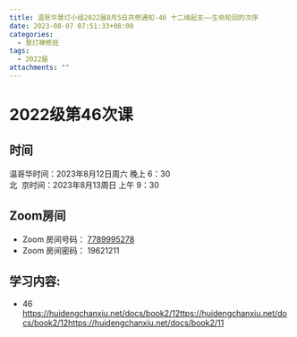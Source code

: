 ```yaml
---
title: 温哥华慧灯小组2022届8月5日共修通知-46 十二缘起支——生命轮回的次序
date: 2023-08-07 07:51:33+08:00
categories:
  - 慧灯禅修班
tags:
  - 2022届
attachments: ""
---
```



# 2022级第46次课

## 时间

温哥华时间：2023年8月12日周六 晚上 6：30\
北  京时间：2023年8月13周日 上午 9：30

## Zoom房间

* Zoom 房间号码： [7789995278](https://us02web.zoom.us/j/7789995278?pwd=VjZmbWJFY2k2K0E5RVB2cTNIQmhqUT09)
* Zoom 房间密码： 19621211

## 学习内容:

* 46 <https://huidengchanxiu.net/docs/book2/12>[ttps://huidengchanxiu.net/docs/book2/12](https://huidengchanxiu.net/docs/book2/12)[](https://huidengchanxiu.net/docs/book2/10_2)<https://huidengchanxiu.net/docs/book2/11>